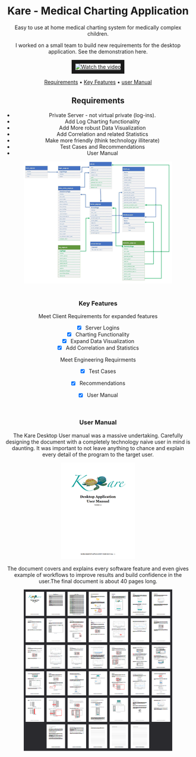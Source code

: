 <header>
	<h1>Kare - Medical Charting Application</h1>
 
</h1>

Easy to use at home medical charting system for medically complex children.

I worked on a small team to build new requirements for the desktop application. See the demonstration here. 
<div align = "center">
<a href="http://www.youtube.com/watch?feature=player_embedded&v=hgNUex33H38" target="_blank">
 <img src="http://img.youtube.com/vi/hgNUex33H38/mqdefault.jpg" alt="Watch the video" width="480" height="360" border="10" />
</a>
</div>

<nav>

<p>
	    <a href="#requirements">Requirements</a> •
   	    <a href="#key-features">Key Features</a> •
            <a href="#user-manual">user Manual</a> 
</p>
</nav>



<section id="requirements">

  <h1>Requirements</h1>
  <p>
	  <ul>
		  <li>Private Server - not virtual private (log-ins).</li>
		  <li>Add Log Charting functionality</li>
		  <li>Add More robust Data Visualization</li>
		  <li>Add Correlation and related Statistics</li>
		  <li>Make more friendly (think technology illiterate)</li>
		  <li>Test Cases and Recommendations</li>
		  <li>User Manual</li>
	  </ul>
  </p>
   <div align="center">
    <img src="Karelowlevel.png" width="400px"</img> 
</div>
  <br/>
</section>


<section id="key-features">
  <!-- Demonstration GIF -->
  <article>
    <h1>Key Features</h1>
<p> Meet Client Requirements for expanded features </p>
	  
- [x] Server Logins
- [x] Charting Functionality
- [x] Expand Data Visualization
- [x] Add Correlation and Statistics

<p>Meet Engineering Requirments </p>

- [x] Test Cases
- [x] Recommendations
- [x] User Manual



  </article>
  <br/>
</section>

<section id="user-manual">
  <article>
    <h1>User Manual</h1>
    <p>The Kare Desktop User manual was a massive undertaking. Carefully designing the document with a completely technology naive user in mind is daunting. It was important to not leave anything to chance and explain every detail of the program to the target user. </p>
     <div align="center">
    <img src="usermanualcover.png" width="200px"</img> 
     <br/>
	     <p>The document covers and explains every software feature and even gives example of workflows to improve results and build confidence in the user.The final document is about 40 pages long.</p>
        <img src="usermanualpages.png" width="400px"</img> 
	     
</div>


  </article>
  <br/>
</section>
